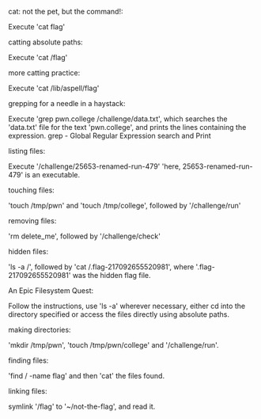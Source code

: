 cat: not the pet, but the command!:

Execute 'cat flag'



catting absolute paths:

Execute 'cat /flag'



more catting practice:

Execute 'cat /lib/aspell/flag'



grepping for a needle in a haystack:

Execute 'grep pwn.college /challenge/data.txt', which searches the 'data.txt' file for the text 'pwn.college', and prints the lines containing the expression.
grep - Global Regular Expression search and Print



listing files:

Execute '/challenge/25653-renamed-run-479' 'here, 25653-renamed-run-479' is an executable.



touching files:

'touch /tmp/pwn' and 'touch /tmp/college', followed by '/challenge/run'



removing files:

'rm delete_me', followed by '/challenge/check'



hidden files:

'ls -a /', followed by 'cat /.flag-217092655520981', where '.flag-217092655520981' was the hidden flag file.



An Epic Filesystem Quest:

Follow the instructions, use 'ls -a' wherever necessary, either cd into the directory specified or access the files directly using absolute paths.



making directories:

'mkdir /tmp/pwn', 'touch /tmp/pwn/college' and '/challenge/run'.



finding files:

'find / -name flag' and then 'cat' the files found.



linking files:

symlink '/flag' to '~/not-the-flag', and read it.
